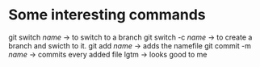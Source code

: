 # Some interesting commands

git switch _name_ -> to switch to a branch
git switch -c _name_ -> to create a branch and swicth to it.
git add _name_ -> adds the namefile
git commit -m _name_ -> commits every added file
lgtm -> looks good to me
